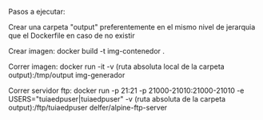 Pasos a ejecutar:

Crear una carpeta "output" preferentemente en el mismo nivel de jerarquia que el Dockerfile en caso de no existir

Crear imagen:
  docker build -t img-contenedor .

Correr imagen:
  docker run -it -v (ruta absoluta local de la carpeta output):/tmp/output img-generador

Correr servidor ftp:
  docker run -p 21:21 -p 21000-21010:21000-21010 -e USERS="tuiaedpuser|tuiaedpuser" -v (ruta absoluta de la carpeta output):/ftp/tuiaedpuser delfer/alpine-ftp-server
